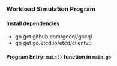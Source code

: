 ### Workload Simulation Program

#### Install dependencies
- go get github.com/gocql/gocql
- go get go.etcd.io/etcd/clientv3

#### Program Entry: `main()` function in `main.go`

